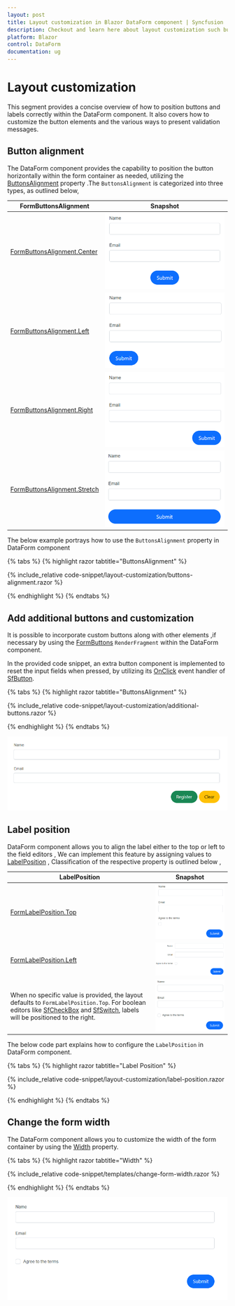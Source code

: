 ```yaml
---
layout: post
title: Layout customization in Blazor DataForm component | Syncfusion
description: Checkout and learn here about layout customization such button and label positioning and validation message display with Blazor DataForm component.
platform: Blazor
control: DataForm
documentation: ug
---
```


# Layout customization

This segment provides a concise overview of how to position buttons and labels correctly within the DataForm component. It also covers how to customize the button elements and the various ways to present validation messages.

## Button alignment

The DataForm component provides the capability to position the button horizontally within the form container as needed, utilizing the [ButtonsAlignment](https://help.syncfusion.com/cr/blazor/Syncfusion.Blazor.DataForm.FormButtonsAlignment.html) property .The `ButtonsAlignment` is categorized into three types, as outlined below,

| FormButtonsAlignment | Snapshot |
| ------------ | ----------------------- |
|[FormButtonsAlignment.Center](https://help.syncfusion.com/cr/blazor/Syncfusion.Blazor.DataForm.FormButtonsAlignment.html#Syncfusion_Blazor_DataForm_FormButtonsAlignment_Center)|![DataForm FormButtonsAlignment.Center](images/blazor_dataform_button_alignment_center.png)|
|[FormButtonsAlignment.Left](https://help.syncfusion.com/cr/blazor/Syncfusion.Blazor.DataForm.FormButtonsAlignment.html#Syncfusion_Blazor_DataForm_FormButtonsAlignment_Left)|![DataForm FormButtonsAlignment.Left](images/blazor_dataform_button_alignment_left.png)|
|[FormButtonsAlignment.Right](https://help.syncfusion.com/cr/blazor/Syncfusion.Blazor.DataForm.FormButtonsAlignment.html#Syncfusion_Blazor_DataForm_FormButtonsAlignment_Left)|![DataForm FormButtonsAlignment.Right](images/blazor_dataform_button_alignment_right.png)|
|[FormButtonsAlignment.Stretch](https://help.syncfusion.com/cr/blazor/Syncfusion.Blazor.DataForm.FormButtonsAlignment.html#Syncfusion_Blazor_DataForm_FormButtonsAlignment_Stretch)|![DataForm FormButtonsAlignment.Stretch](images/blazor_dataform_button_alignment_stretch.png)|

The below example portrays how to use the `ButtonsAlignment` property in DataForm component

{% tabs %}
{% highlight razor tabtitle="ButtonsAlignment"  %}

{% include_relative code-snippet/layout-customization/buttons-alignment.razor %}

{% endhighlight %}
{% endtabs %}

## Add additional buttons and customization

It is possible to incorporate custom buttons along with other elements ,if necessary by using the [FormButtons](https://help.syncfusion.com/cr/blazor/Syncfusion.Blazor.DataForm.FormButtons.html) `RenderFragment` within the DataForm component.

In the provided code snippet, an extra button component is implemented to reset the input fields when pressed, by utilizing its [OnClick](https://help.syncfusion.com/cr/blazor/Syncfusion.Blazor.Buttons.SfButton.html) event handler of [SfButton](https://help.syncfusion.com/cr/blazor/Syncfusion.Blazor.Buttons.SfButton.html#Syncfusion_Blazor_Buttons_SfButton_OnClick).

{% tabs %}
{% highlight razor tabtitle="ButtonsAlignment"  %}

{% include_relative code-snippet/layout-customization/additional-buttons.razor %}

{% endhighlight %}
{% endtabs %}

![DataForm Button Customization](images/blazor_dataform_formbuttons.png)

## Label position

DataForm component allows you to align the label either to the top or left to the field editors , We can implement this feature by assigning values to [LabelPosition](https://help.syncfusion.com/cr/blazor/Syncfusion.Blazor.DataForm.SfDataForm.html#Syncfusion_Blazor_DataForm_SfDataForm_LabelPosition) , Classification of the respective property is outlined below ,

| LabelPosition | Snapshot |
| ------------ | ----------------------- |
|[FormLabelPosition.Top](https://help.syncfusion.com/cr/blazor/Syncfusion.Blazor.DataForm.FormLabelPosition.html#Syncfusion_Blazor_DataForm_FormLabelPosition_Top)|![DataForm FormLabelPosition.Top](images/blazor_dataform_label_position_top.png)|
|[FormLabelPosition.Left](https://help.syncfusion.com/cr/blazor/Syncfusion.Blazor.DataForm.FormLabelPosition.html#Syncfusion_Blazor_DataForm_FormLabelPosition_Left)|![DataForm FormLabelPosition.Left](images/blazor_dataform_label_position_left.png)|
|When no specific value is provided, the layout defaults to `FormLabelPosition.Top`. For boolean editors like [SfCheckBox](https://help.syncfusion.com/cr/blazor/Syncfusion.Blazor.Buttons.SfCheckBox-1.html) and [SfSwitch](https://help.syncfusion.com/cr/blazor/Syncfusion.Blazor.Buttons.SfSwitch-1.html), labels will be positioned to the right.  |![DataForm FormLabelPosition.Left](images/blazor_dataform_default_label_position.png)|

The below code part explains how to configure the `LabelPosition` in DataForm component.

{% tabs %}
{% highlight razor tabtitle="Label Position"  %}

{% include_relative code-snippet/layout-customization/label-position.razor %}

{% endhighlight %}
{% endtabs %}

## Change the form width 

The DataForm component allows you to customize the width of the form container by using the [Width](https://help.syncfusion.com/cr/blazor/Syncfusion.Blazor.DataForm.SfDataForm.html#Syncfusion_Blazor_DataForm_SfDataForm_Width) property.

{% tabs %}
{% highlight razor tabtitle="Width"  %}

{% include_relative code-snippet/templates/change-form-width.razor %}

{% endhighlight %}
{% endtabs %}

![Blazor DataForm Form Width](images/blazor_dataform_change_form_width.png)